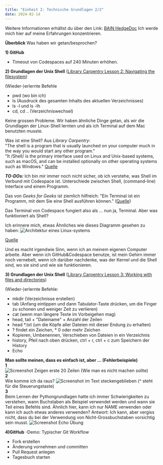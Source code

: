 ```yaml
---
title: "Einheit 2: Technische Grundlagen 2/2"
date: 2024-02-14
---
```

Weitere Informationen erhältst du über den Link: <a href="https://pad.gwdg.de/H-dlBlKaS9-xqX0ZH8fqcw#">BAIN HedgeDoc</a>
Ich werde mich hier auf meine Erfahrungen konzentrieren. 

**Überblick** Was haben wir getan/besprochen?

**1) GitHub**
   - Timeout von Codespaces auf 240 Minuten erhöhen.

**2) Grundlagen der Unix Shell** (<a href="https://librarycarpentry.org/lc-shell/02-navigating-the-filesystem.html">Library Carpentry Lesson 2: Navigating the filesystem</a>)

(Wieder-)erlernte Befehle
- pwd (wo bin ich)
- ls (Ausdruck des gesamten Inhalts des aktuellen Verzeichnisses)
- ls -l und ls -lh
- cd, cd .. (Verzeichniswechsel)

Keine grossen Probleme. Wir haben ähnliche Dinge getan, als wir die Grundlagen der Linux-Shell lernten und als ich Terminal auf dem Mac benutzten musste.

Was ist eine Shell? Aus _Library Carpentry_:
<br>"The shell is a program that is usually launched on your computer much in the way you would start any other program."
<br>"It /Shell/ is the primary interface used on Linux and Unix-based systems, such as macOS, and can be installed optionally on other operating systems such as Windows." <a href="https://librarycarpentry.org/lc-shell/01-intro-shell.html">Quelle</a>

***TO-DOs:*** Ich bin mir immer noch nicht sicher, ob ich verstehe, was Shell im Verbund mit Codespace ist. Unterschiede zwischen Shell, (command-line) Interface und einem Programm.

Das von _Geeks for Geeks_ ist ziemlich hilfreich: 
"Ein Terminal ist ein Programm, mit dem Sie eine Shell ausführen können." (<a href="https://www.geeksforgeeks.org/difference-between-terminal-console-shell-and-command-line/">Quelle</a>)

Das Terminal von Codespace fungiert also als ... nun ja, Terminal. Aber was funktioniert als Shell?

Ich erinnere mich, etwas Ähnliches wie dieses Diagramm gesehen zu haben:
<img src="/BAIN_lerntagebuch/docs/assets/images/architecture_of_linux_system.png" alt="Architektur eines Linux-systems">

<a href="https://www.javatpoint.com/architecture-of-linux">Quelle</a>

 Und es macht irgendwie Sinn, wenn ich an meinem eigenen Computer arbeite. Aber wenn ich GitHub&Codespace benutze, ist mein Gehirn immer noch vernebelt, wenn ich darüber nachdenke, was der Kernel und die Shell sind, wo sie sind und wie sie funktionieren.

**3) Grundlagen der Unix Shell** (<a href="https://librarycarpentry.org/lc-shell/03-working-with-files-and-folders.html">Library Carpentry Lesson 3: Working with files and directories</a>)
   
(Wieder-)erlernte Befehle: 

- mkdir (Verzeichnisse erstellen)
- tab (Anfang eintippen und dann Tabulator-Taste drücken, um die Finger zu schonen und weniger Zeit zu verlieren)
- cat (wenn man längere Texte im Vorbeigehen mag)
- head, tail + "Dateiname" + Anzahl der Zeilen
- head *.txt (um die Köpfe aller Dateien mit dieser Endung zu erhalten)
- ? findet ein Zeichen, * 0 oder mehr Zeichen
- Kopieren, Umbenennen, Verschieben von Dateien in ein Verzeichnis
- history, Pfeil nach oben drücken, ctrl + r, ctrl + c zum Speichern der History
- Echo

**Man sollte meinen, dass es einfach ist, aber ... (Fehlerbeispiele)**
<br>**1**<br>
<img src="/BAIN_lerntagebuch/docs/assets/images/Screenshot_2024-02-16_(Zeilen).png" alt="Screenshot Zeigen erste 20 Zeilen">
(Wie man es nicht machen sollte)
<br>**2**<br>
Wie komme ich da raus? 
<img src="/BAIN_lerntagebuch/docs/assets/images/2_Screenshot_2024-02-20.png" alt="Screenshot im Text steckengeblieben">
(^ steht für die Steuerungstaste)
<br>**3**<br>
Beim Lernen der Pythongrundlagen hatte ich immer Schwierigkeiten zu verstehen, wann Buchstaben als Beispiel verwendet werden und wann sie Teil eines Befehls sind. Ähnlich hier, kann ich nur NAME verwenden oder kann ich auch etwas anderes verwenden? Antwort: Ich kann, aber vergiss nicht, dass du bei der Verwendung von Nicht-Grossbuchstaben vorsichtig sein musst.
<img src="/BAIN_lerntagebuch/docs/assets/images/1_Screenshot_2024-02-20.png" alt="Screenshot Echo Übung">

**4)GitHub**
-Demo: Typischer Git Workflow
- Fork erstellen
- Änderung vornehmen und committen
- Pull Request anlegen
- Tagesbuch starten

